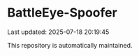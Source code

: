 # BattleEye-Spoofer

Last updated: 2025-07-18 20:19:45

This repository is automatically maintained.
